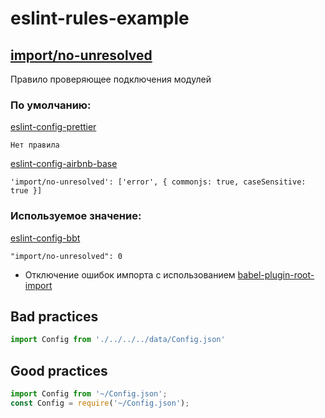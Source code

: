 # eslint-rules-example

## [import/no-unresolved](https://github.com/benmosher/eslint-plugin-import/blob/master/docs/rules/no-unresolved.md)

Правило проверяющее подключения модулей

### По умолчанию:
[eslint-config-prettier](https://github.com/prettier/eslint-config-prettier/)
```eslint
Нет правила
```

[eslint-config-airbnb-base](https://github.com/airbnb/javascript/blob/8e29a161f91cb0e190ebe3f955073f3c16894d9f/packages/eslint-config-airbnb-base/rules/imports.js)
```eslint
'import/no-unresolved': ['error', { commonjs: true, caseSensitive: true }]
```

### Используемое значение:
[eslint-config-bbt](https://github.com/blackbird-team/eslint-config-bbt)

```eslint
"import/no-unresolved": 0
```

- Отключение ошибок импорта с использованием [babel-plugin-root-import](https://github.com/entwicklerstube/babel-plugin-root-import)

## Bad practices
```javascript
import Config from './../../../data/Config.json'
```

## Good practices
```javascript
import Config from '~/Config.json';
const Config = require('~/Config.json');
```